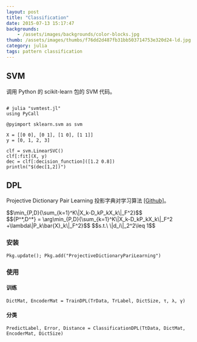 ```yaml
---
layout: post
title: "Classification"
date: 2015-07-13 15:17:47
backgrounds:
    - /assets/images/backgrounds/color-blocks.jpg
thumb: /assets/images/thumbs/f76dd2d487fb31bb503714753e320d24-ld.jpg
category: julia
tags: pattern classification
---
```


## SVM

调用 Python 的 scikit-learn 包的 SVM 代码。

```

# julia "svmtest.jl"
using PyCall

@pyimport sklearn.svm as svm

X = [[0 0], [0 1], [1 0], [1 1]]
y = [0, 1, 2, 3]

clf = svm.LinearSVC()
clf[:fit](X, y)
dec = clf[:decision_function]([1.2 0.8])
println("$(dec[1,2])")

```

## DPL

Projective Dictionary Pair Learning 投影字典对学习算法 [[Github]](https://github.com/quxiaofeng/ProjectiveDictionaryPairLearning.jl)。

<div class="katex">
    $$\min_{P,D}{\sum_{k=1}^K\|X_k-D_kP_kX_k\|_F^2}$$
</div>

<div class="katex">
	$${P^*,D^*} = \arg\min_{P,D}{\sum_{k=1}^K\|X_k-D_kP_kX_k\|_F^2 +\lambda\|P_k\bar{X}_k\|_F^2}$$
    $$s.t.\ \|d_i\|_2^2\leq 1$$
</div>


### 安装

```
Pkg.update(); Pkg.add("ProjectiveDictionaryPariLearning")
```

### 使用

#### 训练

```
DictMat, EncoderMat = TrainDPL(TrData, TrLabel, DictSize, τ, λ, γ)
```

#### 分类

```
PredictLabel, Error, Distance = ClassificationDPL(TtData, DictMat, EncoderMat, DictSize)
```